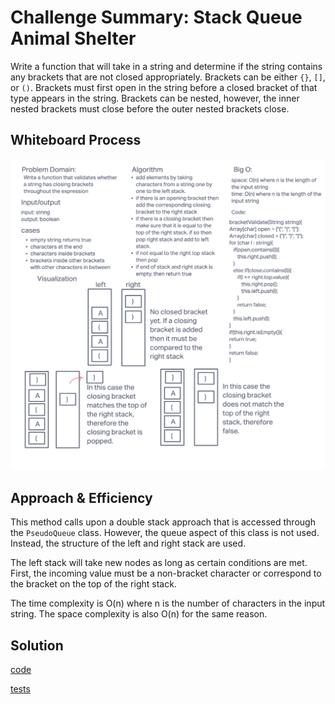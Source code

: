 # Challenge Summary: Stack Queue Animal Shelter

Write a function that will take in a string and determine if the string contains any brackets that are not closed appropriately. Brackets can be either `{}`, `[]`, or `()`. Brackets must first open in the string before a closed bracket of that type appears in the string. Brackets can be nested, however, the inner nested brackets must close before the outer nested brackets close.

## Whiteboard Process

![whiteboard](images/stackqueuebrackets.png)

## Approach & Efficiency

This method calls upon a double stack approach that is accessed through the `PseudoQueue` class. However, the queue aspect of this class is not used. Instead, the structure of the left and right stack are used.

The left stack will take new nodes as long as certain conditions are met. First, the incoming value must be a non-bracket character or correspond to the bracket on the top of the right stack.

The time complexity is O(n) where n is the number of characters in the input string. The space complexity is also O(n) for the same reason. 


## Solution

[code](../stackqueue/StackQueueBrackets.java)

[tests](../../../../test/java/codechallenges/stackqueue/PseudoQueueTest.java)
